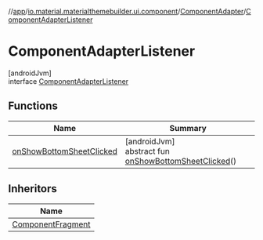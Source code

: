 //[app](../../../../index.md)/[io.material.materialthemebuilder.ui.component](../../index.md)/[ComponentAdapter](../index.md)/[ComponentAdapterListener](index.md)

# ComponentAdapterListener

[androidJvm]\
interface [ComponentAdapterListener](index.md)

## Functions

| Name | Summary |
|---|---|
| [onShowBottomSheetClicked](on-show-bottom-sheet-clicked.md) | [androidJvm]<br>abstract fun [onShowBottomSheetClicked](on-show-bottom-sheet-clicked.md)() |

## Inheritors

| Name |
|---|
| [ComponentFragment](../../-component-fragment/index.md) |
